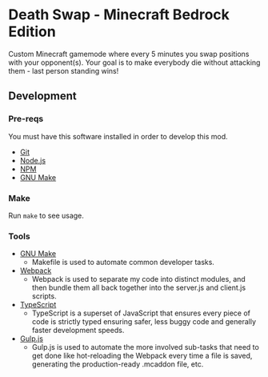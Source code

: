 # Death Swap - Minecraft Bedrock Edition

Custom Minecraft gamemode where every 5 minutes you swap positions with your opponent(s). Your goal is to make everybody die without attacking them - last person standing wins!

## Development

### Pre-reqs

You must have this software installed in order to develop this mod.

- [Git](https://git-scm.com/)
- [Node.js](https://nodejs.org/)
- [NPM](https://www.npmjs.com/)
- [GNU Make](https://www.gnu.org/software/make/)

### Make

Run `make` to see usage.

### Tools

- [GNU Make](https://www.gnu.org/software/make/)
  - Makefile is used to automate common developer tasks.
- [Webpack](https://webpack.js.org/)
  - Webpack is used to separate my code into distinct modules, and then bundle them all back together into the server.js and client.js scripts.
- [TypeScript](https://www.typescriptlang.org/)
  - TypeScript is a superset of JavaScript that ensures every piece of code is strictly typed ensuring safer, less buggy code and generally faster development speeds.
- [Gulp.js](https://gulpjs.com/)
  - Gulp.js is used to automate the more involved sub-tasks that need to get done like hot-reloading the Webpack every time a file is saved, generating the production-ready .mcaddon file, etc.
